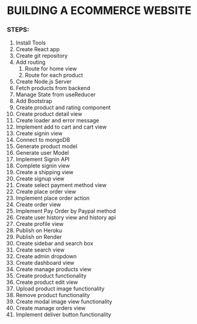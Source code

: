 # BUILDING A ECOMMERCE WEBSITE

### STEPS:

1. Install Tools
2. Create React app
3. Create git repository
4. Add routing
   1. Route for home view
   2. Route for each product
5. Create Node.js Server
6. Fetch products from backend
7. Manage State from useReducer
8. Add Bootstrap
9. Create product and rating component
10. Create product detail view
11. Create loader and error message
12. Implement add to cart and cart view
13. Create signin view
14. Connect to mongoDB
15. Generate product model
16. Generate user Model
17. Implement Signin API
18. Complete signin view
19. Create a shipping view
20. Create signup view
21. Create select payment method view
22. Create place order view
23. Implement place order action
24. Create order view
25. Implement Pay Order by Paypal method
26. Create user history view and history api
27. Create profile view
28. Publish on Heroku
29. Publish on Render
30. Create sidebar and search box
31. Create search view
32. Create admin dropdown
33. Create dashboard view
34. Create manage products view
35. Create product functionality
36. Create product edit view
37. Upload product image functionality
38. Remove product functionality
39. Create modal image view functionality
40. Create manage orders view
41. Implement deliver button functionality
